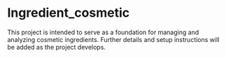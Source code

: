 # Ingredient_cosmetic

This project is intended to serve as a foundation for managing and analyzing cosmetic ingredients. Further details and setup instructions will be added as the project develops.
